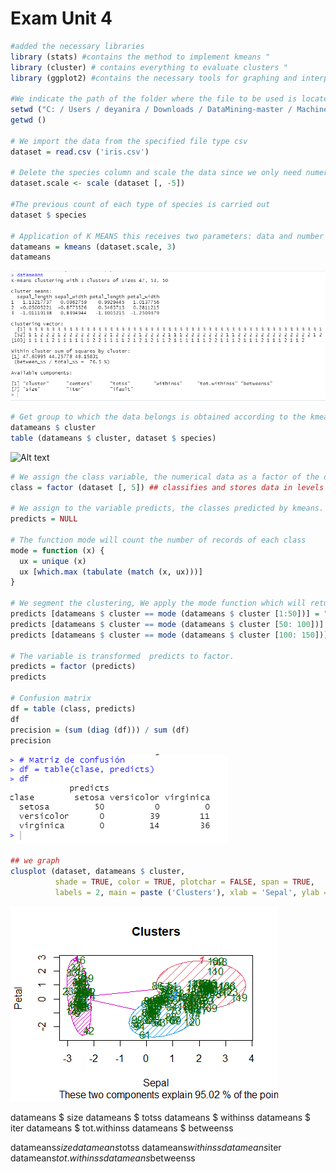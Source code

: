 # Exam Unit 4

```R
#added the necessary libraries
library (stats) #contains the method to implement kmeans "
library (cluster) # contains everything to evaluate clusters "
library (ggplot2) #contains the necessary tools for graphing and interpreting data

#We indicate the path of the folder where the file to be used is located
setwd ("C: / Users / deyanira / Downloads / DataMining-master / MachineLearning / K-means")
getwd ()

# We import the data from the specified file type csv
dataset = read.csv ('iris.csv')

# Delete the species column and scale the data since we only need numerical values
dataset.scale <- scale (dataset [, -5])

#The previous count of each type of species is carried out
dataset $ species

# Application of K MEANS this receives two parameters: data and number of clusters to form.
datameans = kmeans (dataset.scale, 3)
datameans
```
![Alt text](images/datameans.png "Datameans")

```R
# Get group to which the data belongs is obtained according to the kmeans function.
datameans $ cluster
table (datameans $ cluster, dataset $ species)
```
![Alt text](images/table-datameanscluster.png "")

```R
# We assign the class variable, the numerical data as a factor of the data set.
class = factor (dataset [, 5]) ## classifies and stores data in levels

# We assign to the variable predicts, the classes predicted by kmeans.
predicts = NULL

# The function mode will count the number of records of each class
mode = function (x) {
  ux = unique (x)
  ux [which.max (tabulate (match (x, ux)))]
}

# We segment the clustering, We apply the mode function which will return the highest number of occurrences linked to the assigned class.
predicts [datameans $ cluster == mode (datameans $ cluster [1:50])] = "setosa"
predicts [datameans $ cluster == mode (datameans $ cluster [50: 100])] = "versicolor"
predicts [datameans $ cluster == mode (datameans $ cluster [100: 150])] = "virginica"

# The variable is transformed  predicts to factor.
predicts = factor (predicts)
predicts

# Confusion matrix
df = table (class, predicts)
df
precision = (sum (diag (df))) / sum (df)
precision
```
![Alt text](images/matrizconfusion.png "Dataeans")


```R
## we graph
clusplot (dataset, datameans $ cluster,
          shade = TRUE, color = TRUE, plotchar = FALSE, span = TRUE,
          labels = 2, main = paste ('Clusters'), xlab = 'Sepal', ylab = 'Petal')
```
 ![Alt text](images/cluspot.png "")
         

datameans $ size
datameans $ totss
datameans $ withinss
datameans $ iter
datameans $ tot.withinss
datameans $ betweenss


datameans$size
datameans$totss
datameans$withinss
datameans$iter
datameans$tot.withinss
datameans$betweenss
```
